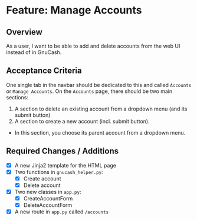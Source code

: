 # Feature: Manage Accounts

## Overview

As a user, I want to be able to add and delete accounts from the web UI instead of in GnuCash.

## Acceptance Criteria

One single tab in the navbar should be dedicated to this and called `Accounts` or `Manage Accounts`.
On the `Accounts` page, there should be two main sections:
1. A section to delete an existing account from a dropdown menu (and its submit button)
2. A section to create a new account (incl. submit button).
  - In this section, you choose its parent account from a dropdown menu.

## Required Changes / Additions
- [x] A new Jinja2 template for the HTML page
- [x] Two functions in `gnucash_helper.py`:
  - [x] Create account
  - [x] Delete account
- [x] Two new classes in `app.py`:
  - [x] CreateAccountForm
  - [x] DeleteAccountForm
- [x] A new route in `app.py` called `/accounts`
